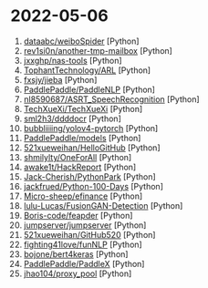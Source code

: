 # 2022-05-06

1. [dataabc/weiboSpider](https://github.com/dataabc/weiboSpider "新浪微博爬虫，用python爬取新浪微博数据") [Python]
2. [rev1si0n/another-tmp-mailbox](https://github.com/rev1si0n/another-tmp-mailbox "还有人在用 denghongcai/forsaken-mail？这是一个全新自己部署的在线匿名邮件接收服务。") [Python]
3. [jxxghp/nas-tools](https://github.com/jxxghp/nas-tools "NAS媒体库资源归集、整理自动化工具") [Python]
4. [TophantTechnology/ARL](https://github.com/TophantTechnology/ARL "ARL(Asset Reconnaissance Lighthouse)资产侦察灯塔系统旨在快速侦察与目标关联的互联网资产，构建基础资产信息库。 协助甲方安全团队或者渗透测试人员有效侦察和检索资产，发现存在的薄弱点和攻击面。") [Python]
5. [fxsjy/jieba](https://github.com/fxsjy/jieba "结巴中文分词") [Python]
6. [PaddlePaddle/PaddleNLP](https://github.com/PaddlePaddle/PaddleNLP "Easy-to-use and Fast NLP library with awesome model zoo, supporting wide-range of NLP tasks from research to industrial applications.") [Python]
7. [nl8590687/ASRT_SpeechRecognition](https://github.com/nl8590687/ASRT_SpeechRecognition "A Deep-Learning-Based Chinese Speech Recognition System 基于深度学习的中文语音识别系统") [Python]
8. [TechXueXi/TechXueXi](https://github.com/TechXueXi/TechXueXi "强国通 科技强国 学习强国 xuexiqiangguo 全网最好用开源网页学习强国助手：TechXueXi （懒人刷分工具 自动学习）技术强国，支持答题，支持 docker 45分/天") [Python]
9. [sml2h3/ddddocr](https://github.com/sml2h3/ddddocr "带带弟弟 通用验证码识别OCR pypi版") [Python]
10. [bubbliiiing/yolov4-pytorch](https://github.com/bubbliiiing/yolov4-pytorch "这是一个YoloV4-pytorch的源码，可以用于训练自己的模型。") [Python]
11. [PaddlePaddle/models](https://github.com/PaddlePaddle/models "Pre-trained and Reproduced Deep Learning Models （『飞桨』官方模型库，包含多种学术前沿和工业场景验证的深度学习模型）") [Python]
12. [521xueweihan/HelloGitHub](https://github.com/521xueweihan/HelloGitHub "分享 GitHub 上有趣、入门级的开源项目。Share interesting, entry-level open source projects on GitHub.") [Python]
13. [shmilylty/OneForAll](https://github.com/shmilylty/OneForAll "OneForAll是一款功能强大的子域收集工具") [Python]
14. [awake1t/HackReport](https://github.com/awake1t/HackReport "渗透测试报告/资料文档/渗透经验文档/安全书籍") [Python]
15. [Jack-Cherish/PythonPark](https://github.com/Jack-Cherish/PythonPark "Python 开源项目之「自学编程之路」，保姆级教程：AI实验室、宝藏视频、数据结构、学习指南、机器学习实战、深度学习实战、网络爬虫、大厂面经、程序人生、资源分享。") [Python]
16. [jackfrued/Python-100-Days](https://github.com/jackfrued/Python-100-Days "Python - 100天从新手到大师") [Python]
17. [Micro-sheep/efinance](https://github.com/Micro-sheep/efinance "efinance 是一个可以快速获取基金、股票、债券、期货数据的 Python 库，回测以及量化交易的好帮手！🚀🚀🚀") [Python]
18. [lulu-Lucas/FusionGAN-Detection](https://github.com/lulu-Lucas/FusionGAN-Detection "多传感器信息融合目标检测") [Python]
19. [Boris-code/feapder](https://github.com/Boris-code/feapder "🚀🚀🚀feapder is an easy to use, powerful crawler framework | feapder是一款上手简单，功能强大的Python爬虫框架") [Python]
20. [jumpserver/jumpserver](https://github.com/jumpserver/jumpserver "JumpServer 是全球首款开源的堡垒机，是符合 4A 的专业运维安全审计系统。") [Python]
21. [521xueweihan/GitHub520](https://github.com/521xueweihan/GitHub520 "😘 让你“爱”上 GitHub，解决访问时图裂、加载慢的问题。（无需安装）") [Python]
22. [fighting41love/funNLP](https://github.com/fighting41love/funNLP "中英文敏感词、语言检测、中外手机/电话归属地/运营商查询、名字推断性别、手机号抽取、身份证抽取、邮箱抽取、中日文人名库、中文缩写库、拆字词典、词汇情感值、停用词、反动词表、暴恐词表、繁简体转换、英文模拟中文发音、汪峰歌词生成器、职业名称词库、同义词库、反义词库、否定词库、汽车品牌词库、汽车零件词库、连续英文切割、各种中文词向量、公司名字大全、古诗词库、IT词库、财经词库、成语词库、地名词库、历史名人词库、诗词词库、医学词库、饮食词库、法律词库、汽车词库、动物词库、中文聊天语料、中文谣言数据、百度中文问答数据集、句子相似度匹配算法集合、bert资源、文本生成&摘要相关工具、cocoNLP信息抽取工具、国内电话号码正则匹配、清华大学XLORE:中英文跨语言百科知识图谱、清华大学人工智能技术…") [Python]
23. [bojone/bert4keras](https://github.com/bojone/bert4keras "keras implement of transformers for humans") [Python]
24. [PaddlePaddle/PaddleX](https://github.com/PaddlePaddle/PaddleX "PaddlePaddle End-to-End Development Toolkit（『飞桨』深度学习全流程开发工具）") [Python]
25. [jhao104/proxy_pool](https://github.com/jhao104/proxy_pool "Python爬虫代理IP池(proxy pool)") [Python]
